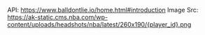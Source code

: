 API: https://www.balldontlie.io/home.html#introduction
Image Src: https://ak-static.cms.nba.com/wp-content/uploads/headshots/nba/latest/260x190/{player_id}.png